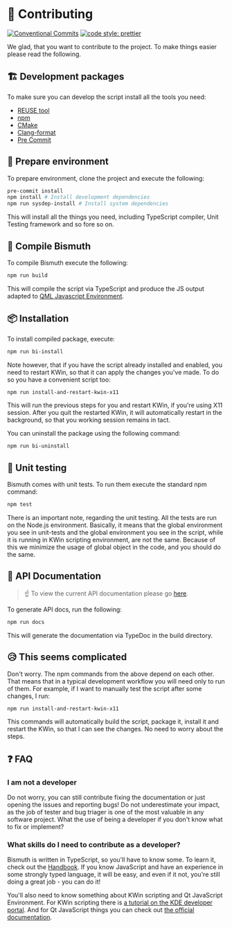<!--
  SPDX-FileCopyrightText: 2021 Mikhail Zolotukhin <mail@gikari.com>
  SPDX-License-Identifier: MIT
-->

# 🤝 Contributing

[![Conventional Commits](https://img.shields.io/badge/Conventional%20Commits-1.0.0-red?style=flat-square&logo=Git)](https://conventionalcommits.org)
[![code style: prettier](https://img.shields.io/badge/Code_Style-Prettier-yellow?style=flat-square&logo=Prettier)](https://github.com/prettier/prettier)

We glad, that you want to contribute to the project. To make things easier
please read the following.

## 🏗️ Development packages

To make sure you can develop the script install all the tools you need:

- [REUSE tool](https://git.fsfe.org/reuse/tool#install)
- [npm](https://docs.npmjs.com/downloading-and-installing-node-js-and-npm)
- [CMake](https://cmake.org/)
- [Clang-format](https://clang.llvm.org/docs/ClangFormat.html)
- [Pre Commit](https://pre-commit.com/)

## 👷 Prepare environment

To prepare environment, clone the project and execute the following:

```sh
pre-commit install
npm install # Install development dependencies
npm run sysdep-install # Install system dependencies
```

This will install all the things you need, including TypeScript compiler, Unit
Testing framework and so fore so on.

## 🔨 Compile Bismuth

To compile Bismuth execute the following:

```sh
npm run build
```

This will compile the script via TypeScript and produce the JS output adapted to
[QML Javascript Environment](https://doc.qt.io/qt-5/qtqml-javascript-hostenvironment.html).

## 📦 Installation

To install compiled package, execute:

```sh
npm run bi-install
```

Note however, that if you have the script already installed and enabled, you need to
restart KWin, so that it can apply the changes you've made. To do so you have a
convenient script too:

```sh
npm run install-and-restart-kwin-x11
```

This will run the previous steps for you and restart KWin, if you're using X11 session.
After you quit the restarted KWin, it will automatically restart in the background, so
that you working session remains in tact.

You can uninstall the package using the following command:

```sh
npm run bi-uninstall
```

## 🧪 Unit testing

Bismuth comes with unit tests. To run them execute the standard npm command:

```sh
npm test
```

There is an important note, regarding the unit testing. All the tests are run
on the Node.js environment. Basically, it means that the global environment you
see in unit-tests and the global environment you see in the script, while it is
running in KWin scripting environment, are not the same. Because of this we
minimize the usage of global object in the code, and you should do the same.

## 📑 API Documentation

> ☝️ To view the current API documentation please go
> [here](https://bismuth-forge.github.io/bismuth/).

To generate API docs, run the following:

```sh
npm run docs
```

This will generate the documentation via TypeDoc in the build directory.

## 😥 This seems complicated

Don't worry. The npm commands from the above depend on each other. That means
that in a typical development workflow you will need only to run of them.
For example, if I want to manually test the script after some changes, I run:

```sh
npm run install-and-restart-kwin-x11
```

This commands will automatically build the script, package it, install it and
restart the KWin, so that I can see the changes. No need to worry about the
steps.

## ❓ FAQ

### I am not a developer

Do not worry, you can still contribute fixing the documentation or just opening
the issues and reporting bugs! Do not underestimate your impact, as the job of
tester and bug triager is one of the most valuable in any software project.
What the use of being a developer if you don't know what to fix or implement?

### What skills do I need to contribute as a developer?

Bismuth is written in TypeScript, so you'll have to know some. To learn it,
check out the [Handbook](https://www.typescriptlang.org/docs/handbook/). If you
know JavaScript and have an experience in some strongly typed language, it will
be easy, and even if it not, you're still doing a great job - you can do it!

You'll also need to know something about KWin scripting and Qt JavaScript
Environment. For KWin scripting there is [a tutorial on the KDE developer
portal](https://develop.kde.org/docs/plasma/kwin/). And for Qt JavaScript
things you can check out [the official
documentation](https://doc.qt.io/qt-5/qtqml-javascript-hostenvironment.html).
